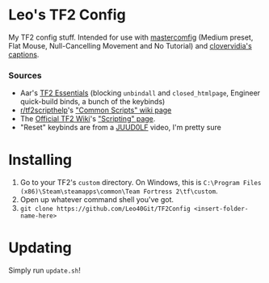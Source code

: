 # Leo's TF2 Config
My TF2 config stuff. Intended for use with [mastercomfig](https://mastercomfig.com) (Medium preset, Flat Mouse, Null-Cancelling Movement and No Tutorial) and [clovervidia's captions](http://steamcommunity.com/sharedfiles/filedetails/?id=167785751).

### Sources
* Aar's [TF2 Essentials](https://aarmastah.xyz/misc/tf2e/) (blocking `unbindall` and `closed_htmlpage`, Engineer quick-build binds, a bunch of the keybinds)
* [r/tf2scripthelp](https://old.reddit.com/r/tf2scripthelp)'s ["Common Scripts" wiki page](https://old.reddit.com/r/tf2scripthelp/wiki/commonscripts)
* The [Official TF2 Wiki](https://wiki.teamfortress.com/)'s ["Scripting" page](https://wiki.teamfortress.com/wiki/Scripting).
* "Reset" keybinds are from a [JUUD0LF](https://www.youtube.com/channel/UCCq2Ed9Uw4notIpCzVuXPog) video, I'm pretty sure

# Installing
1. Go to your TF2's `custom` directory. On Windows, this is `C:\Program Files (x86)\Steam\steamapps\common\Team Fortress 2\tf\custom`.
2. Open up whatever command shell you've got.
3. `git clone https://github.com/Leo40Git/TF2Config <insert-folder-name-here>`

# Updating
Simply run `update.sh`!

